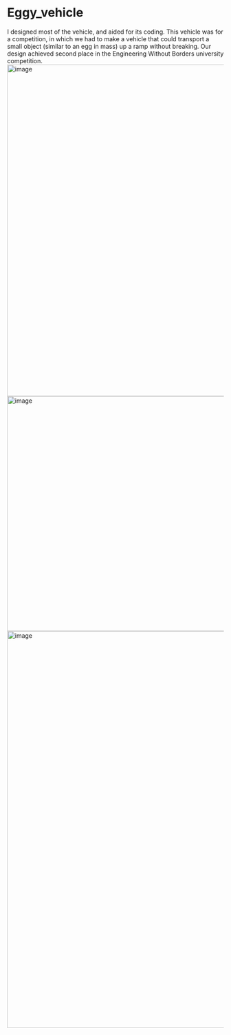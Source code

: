 # Eggy_vehicle
I designed most of the vehicle, and aided for its coding. This vehicle was for a competition, in which we had to make a vehicle that could transport a small object (similar to an egg in mass) up a ramp without breaking. Our design achieved second place in the Engineering Without Borders university competition.
<img width="1254" height="772" alt="image" src="https://github.com/user-attachments/assets/1b1b78ae-7033-4b56-aafe-57f3e705d564" />
<img width="703" height="547" alt="image" src="https://github.com/user-attachments/assets/c061565d-3c87-49dc-b528-6a841ed3bd3b" />
<img width="708" height="924" alt="image" src="https://github.com/user-attachments/assets/5b84e448-1f2f-48a1-b0e9-4b302e49fe07" />

